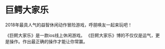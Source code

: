# 巨鳄大家乐

2018年最具人气的益智休闲动作冒险游戏，呼朋唤友一起来玩吧！

《巨鳄大家乐》是一款ios线上休闲游戏。
《巨鳄大家乐》博的不仅仅是运气，更是操作。作出最正确的操作才能让你常赢。
